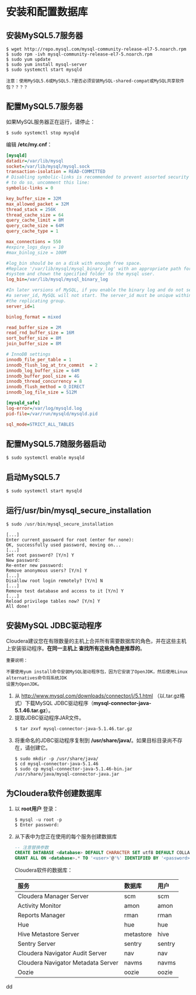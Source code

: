 安装和配置数据库
================================================================================
## 安装MySQL5.7服务器
```shell
$ wget http://repo.mysql.com/mysql-community-release-el7-5.noarch.rpm
$ sudo rpm -ivh mysql-community-release-el7-5.noarch.rpm
$ sudo yum update
$ sudo yum install mysql-server
$ sudo systemctl start mysqld
```
```
注意：使用MySQL5.6或MySQL5.7是否必须安装MySQL-shared-compat或MySQL共享软件包？？？？
```

## 配置MySQL5.7服务器
如果MySQL服务器正在运行，请停止：
```shell
$ sudo systemctl stop mysqld
```

编辑 **/etc/my.cnf**：
```ini
[mysqld]
datadir=/var/lib/mysql
socket=/var/lib/mysql/mysql.sock
transaction-isolation = READ-COMMITTED
# Disabling symbolic-links is recommended to prevent assorted security risks;
# to do so, uncomment this line:
symbolic-links = 0

key_buffer_size = 32M
max_allowed_packet = 32M
thread_stack = 256K
thread_cache_size = 64
query_cache_limit = 8M
query_cache_size = 64M
query_cache_type = 1

max_connections = 550
#expire_logs_days = 10
#max_binlog_size = 100M

#log_bin should be on a disk with enough free space.
#Replace '/var/lib/mysql/mysql_binary_log' with an appropriate path for your
#system and chown the specified folder to the mysql user.
log_bin=/var/lib/mysql/mysql_binary_log

#In later versions of MySQL, if you enable the binary log and do not set
#a server_id, MySQL will not start. The server_id must be unique within
#the replicating group.
server_id=1

binlog_format = mixed

read_buffer_size = 2M
read_rnd_buffer_size = 16M
sort_buffer_size = 8M
join_buffer_size = 8M

# InnoDB settings
innodb_file_per_table = 1
innodb_flush_log_at_trx_commit  = 2
innodb_log_buffer_size = 64M
innodb_buffer_pool_size = 4G
innodb_thread_concurrency = 8
innodb_flush_method = O_DIRECT
innodb_log_file_size = 512M

[mysqld_safe]
log-error=/var/log/mysqld.log
pid-file=/var/run/mysqld/mysqld.pid

sql_mode=STRICT_ALL_TABLES
```

## 配置MySQL5.7随服务器启动
```shell
$ sudo systemctl enable mysqld
```

## 启动MySQL5.7
```shell
$ sudo systemctl start mysqld
```

## 运行/usr/bin/mysql_secure_installation
```sql
$ sudo /usr/bin/mysql_secure_installation
```
```
[...]
Enter current password for root (enter for none):
OK, successfully used password, moving on...
[...]
Set root password? [Y/n] Y
New password:
Re-enter new password:
Remove anonymous users? [Y/n] Y
[...]
Disallow root login remotely? [Y/n] N
[...]
Remove test database and access to it [Y/n] Y
[...]
Reload privilege tables now? [Y/n] Y
All done!
```

## 安装MySQL JDBC驱动程序
Cloudera建议您在有限数量的主机上合并所有需要数据库的角色，并在这些主机上安装驱动程序。**在同一主机上
查找所有这些角色是推荐的**。
```
重要说明：

不要使用yum install命令安装MySQL驱动程序包，因为它安装了OpenJDK，然后使用Linux alternatives命令将系统JDK
设置为OpenJDK。
```
1. 从 http://www.mysql.com/downloads/connector/j/5.1.html  （以.tar.gz格式）下载MySQL
JDBC驱动程序（**mysql-connector-java-5.1.46.tar.gz**）。
2. 提取JDBC驱动程序JAR文件。
    ```shell
    $ tar zxvf mysql-connector-java-5.1.46.tar.gz
    ```
3. 将重命名的JDBC驱动程序复制到 **/usr/share/java/**。如果目标目录尚不存在，请创建它。
    ```shell
    $ sudo mkdir -p /usr/share/java/
    $ cd mysql-connector-java-5.1.46
    $ sudo cp mysql-connector-java-5.1.46-bin.jar /usr/share/java/mysql-connector-java.jar
    ```

## 为Cloudera软件创建数据库
1. 以 **root用户** 登录：
    ```shell
    $ mysql -u root -p
    $ Enter password:
    ```
2. 从下表中为您正在使用的每个服务创建数据库
    ```sql
    -- 注意替换参数
    CREATE DATABASE <database> DEFAULT CHARACTER SET utf8 DEFAULT COLLATE utf8_general_ci;
    GRANT ALL ON <database>.* TO '<user>'@'%' IDENTIFIED BY '<password>';
    ```
    Cloudera软件的数据库：

    | 服务 | 数据库 | 用户 |
    | :------------- | :------------- | :------------- |
    | Cloudera Manager Server | scm | scm |
    | Activity Monitor | amon | amon |
    | Reports Manager | rman | rman |
    | Hue | hue | hue |
    | Hive Metastore Server | metastore | hive |
    | Sentry Server | sentry | sentry |
    | Cloudera Navigator Audit Server | nav | nav |
    | Cloudera Navigator Metadata Server | navms | navms |
    | Oozie | oozie | oozie |



























dd
